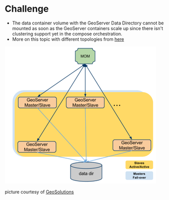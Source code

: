 # Challenge

- The data container volume with the GeoServer Data Directory cannot be mounted as soon as the GeoServer containers scale up since there isn't clustering support yet in the compose orchestration.
- More on this topic with different topologies from [here](http://geoserver.geo-solutions.it/educational/en/clustering/clustering/active/index.html)

![Active Cluster](css/img/p2p.png)

picture courtesy of [GeoSolutions](http://www.geo-solutions.it)
